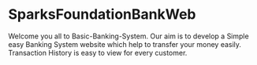 # SparksFoundationBankWeb
Welcome you all to Basic-Banking-System. Our aim is to develop a Simple easy Banking System website which help to transfer your money easily. Transaction History is easy to view for every customer.

